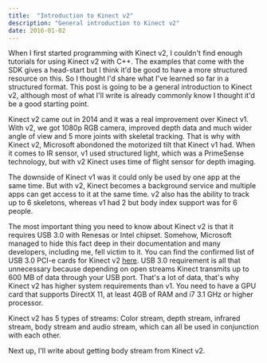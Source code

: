 ```yaml
---
title:  "Introduction to Kinect v2"
description: "General introduction to Kinect v2"
date: 2016-01-02
---
```


When I first started programming with Kinect v2, I couldn't find enough tutorials for using Kinect v2 with C++. The examples that come with the SDK gives a head-start but I think it'd be good to have a more structured resource on this. So I thought I'd share what I've learned so far in a structured format. This post is going to be a general introduction to Kinect v2, although most of what I'll write is already commonly know I thought it'd be a good starting point.

Kinect v2 came out in 2014 and it was a real improvement over Kinect v1. With v2, we got 1080p RGB camera, improved depth data and much wider angle of view and 5 more joints with skeletal tracking. That is why with Kinect v2, Microsoft abondoned the motorized tilt that Kinect v1 had. When it comes to IR sensor, v1 used structured light, which was a PrimeSense technology, but with v2 Kinect uses time of flight sensor for depth imaging.

The downside of Kinect v1 was it could only be used by one app at the same time. But with v2, Kinect becomes a background service and multiple apps can get access to it at the same time. v2 also has the ability to track up to 6 skeletons, whereas v1 had 2 but body index support was for 6 people.

The most important thing you need to know about Kinect v2 is that it requires USB 3.0 with Renesas or Intel chipset. Somehow, Microsoft managed to hide this fact deep in their documentation and many developers, including me, fell victim to it. You can find the confirmed list of USB 3.0 PCI-e cards for Kinect v2 [here][kinect_usb_list]. USB 3.0 requirement is all that unnecessary because depending on open streams Kinect transmits up to 600 MB of data through your USB port. That's a lot of data, that's why Kinect v2 has higher system requirements than v1. You need to have a GPU card that supports DirectX 11, at least 4GB of RAM and i7 3.1 GHz or higher processor.

Kinect v2 has 5 types of streams: Color stream, depth stream, infrared stream, body stream and audio stream, which can all be used in conjunction with each other.

Next up, I'll write about getting body stream from Kinect v2.


[kinect_usb_list]: https://social.msdn.microsoft.com/Forums/en-US/bb379e8b-4258-40d6-92e4-56dd95d7b0bb/confirmed-list-of-usb-30-pcie-cardslaptopsconfigurations-which-work-for-kinect-v2-during?forum=kinectv2sdk
